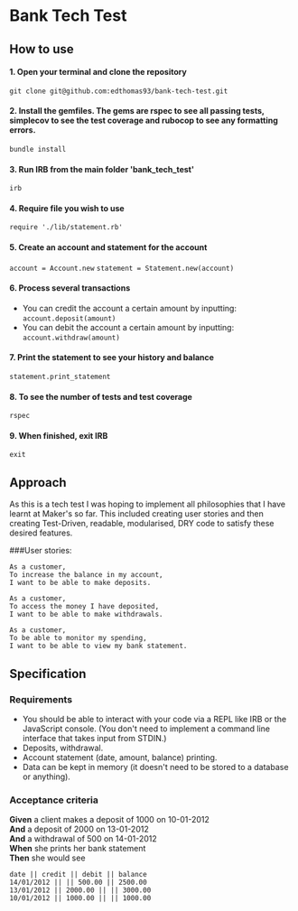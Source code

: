 # Bank Tech Test

## How to use

#### 1. Open your terminal and clone the repository
`git clone git@github.com:edthomas93/bank-tech-test.git`

#### 2. Install the gemfiles. The gems are rspec to see all passing tests, simplecov to see the test coverage and rubocop to see any formatting errors.
`bundle install`

#### 3. Run IRB from the main folder 'bank_tech_test'
`irb`

#### 4. Require file you wish to use
`require './lib/statement.rb'`

#### 5. Create an account and statement for the account
`account = Account.new`
`statement = Statement.new(account)`

#### 6. Process several transactions
* You can credit the account a certain amount by inputting:
  `account.deposit(amount)`
* You can debit the account a certain amount by inputting:
  `account.withdraw(amount)`

#### 7. Print the statement to see your history and balance
`statement.print_statement`

#### 8. To see the number of tests and test coverage
`rspec`


#### 9. When finished, exit IRB
`exit`

## Approach

As this is a tech test I was hoping to implement all philosophies that I have learnt at Maker's so far. This included creating user stories and then creating Test-Driven, readable, modularised, DRY code to satisfy these desired features.

###User stories:
```
As a customer,
To increase the balance in my account,
I want to be able to make deposits.
```
```
As a customer,
To access the money I have deposited,
I want to be able to make withdrawals.
```
```
As a customer,
To be able to monitor my spending,
I want to be able to view my bank statement.
```

## Specification

### Requirements

* You should be able to interact with your code via a REPL like IRB or the JavaScript console.  (You don't need to implement a command line interface that takes input from STDIN.)
* Deposits, withdrawal.
* Account statement (date, amount, balance) printing.
* Data can be kept in memory (it doesn't need to be stored to a database or anything).

### Acceptance criteria

**Given** a client makes a deposit of 1000 on 10-01-2012  
**And** a deposit of 2000 on 13-01-2012  
**And** a withdrawal of 500 on 14-01-2012  
**When** she prints her bank statement  
**Then** she would see

```
date || credit || debit || balance
14/01/2012 || || 500.00 || 2500.00
13/01/2012 || 2000.00 || || 3000.00
10/01/2012 || 1000.00 || || 1000.00
```

